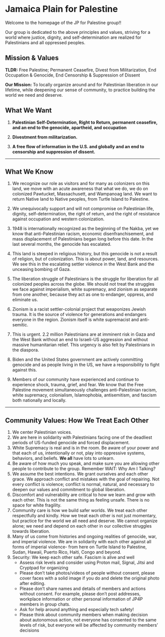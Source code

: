 # **Jamaica Plain for Palestine** 

Welcome to the homepage of the JP for Palestine group!!

Our group is dedicated to the above principles and values, striving for a world where justice, dignity, and self-determination are realized for Palestinians and all oppressed peoples. 

## **Mission & Values**  

**TLDR:** Free Palestine; Permanent Ceasefire, Divest from Militarization, End Occupation & Genocide, End Censorship & Suppression of Dissent  

**Our Mission:** To locally organize around and for Palestinian liberation in our lifetime, while deepening our sense of community, to practice building the world we need and deserve.  

## **What We Want**
1.  **Palestinian Self-Determination, Right to Return, permanent ceasefire, and an end to the genocide, apartheid, and occupation**
    
2.  **Divestment from militarization.**
   
3.  **A free flow of information in the U.S. and globally and an end to censorship and suppression of dissent.**

___

## **What We Know**

1.  We recognize our role as visitors and for many as colonizers on this land, we move with an acute awareness that what we do, we do on colonized Pawtucket, Massachusett, and Wampanoag land. We want to return Native land to Native peoples, from Turtle Island to Palestine. 
   
2.  We unequivocally support and will not compromise on Palestinian life, dignity, self-determination, the right of return, and the right of resistance against occupation and western colonization.
   
3.  1948 is internationally recognized as the beginning of the Nakba, yet we know that anti-Palestinian racism, economic disenfranchisement, and mass displacement of Palestinians began long before this date. In the last several months, the genocide has escalated. 
   
4.  This land is steeped in religious history, but this genocide is not a result of religion, but of colonization. This is about power, land, and resources. We see this in the escalating settler violence in the West Bank and the unceasing bombing of Gaza. 
   
5.  The liberation struggle of Palestinians is the struggle for liberation for all colonized peoples across the globe. We should not treat the struggles we face against imperialism, white supremacy, and zionism as separate from one another, because they act as one to endanger, oppress, and eliminate us. 
   
6.  Zionism is a racist settler-colonial project that weaponizes Jewish trauma. It is the source of violence for generations and endangers everyone in the region. Zionism itself is white supremacist and anti-semitic.  
   
7.  This is urgent. 2.2 million Palestinians are at imminent risk in Gaza and the West Bank without an end to Israeli-US aggression and without massive humanitarian relief. This urgency is also felt by Palestinians in the diaspora. 
   
8.  Biden and the United States government are actively committing genocide and as people living in the US, we have a responsibility to fight against this. 
    
9.  Members of our community have experienced and continue to experience shock, trauma, grief, and fear. We know that the Free Palestine movement simultaneously challenges anti-Palestinian racism, white supremacy, colonialism, Islamophobia, antisemitism, and fascism both nationally and locally.  

___    

## **Community Values: How We Treat Each Other** 

1.  We center Palestinian voices.
2.  We are here in solidarity with Palestinians facing one of the deadliest periods of US-funded genocide and forced displacement.
3.  White Supremacy is real and is in the room. Be aware of your power and that each of us, intentionally or not, play into oppressive systems, behaviors, and beliefs. **We all** have lots to unlearn. 
4.  Be aware of how much you speak, and make sure you are allowing other people to contribute to the group. Remember WAIT: Why Am I Talking?
5.  We assume the best intentions. We grant ourselves and each other grace. We approach conflict and mistakes with the goal of repairing. Not every conflict is violence; conflict is normal, natural, and necessary to deepen our values and commitment to global liberation.
6.  Discomfort and vulnerability are critical to how we learn and grow with each other. This is not the same thing as feeling unsafe. There is no space for white fragility. 
7.  Community care is how we build safer worlds. We treat each other respectfully and kindly. How we treat each other is not just momentary, but practice for the world we all need and deserve. We cannot organize alone; we need and depend on each other in our collective struggles towards liberation. 
8.  Many of us come from histories and ongoing realities of genocide, war, and imperial violence. We are in solidarity with each other against all forms of imperial violence- from here on Turtle Island to Palestine, Sudan, Hawaii, Puerto Rico, Haiti, Congo and beyond. 
9.  Security: We keep each other safe. Fascism is alive and well
    *   Assess risk levels and consider using Proton mail, Signal, Jitsi and Cryptpad for organizing 
    *   Please don’t take photos/videos of people without consent, please cover faces with a solid image if you do and delete the original photo after editing.
    *   Please don’t share names and details of members and actions without consent. For example, please don’t post addresses, workplace information or other personal information of JP4P members in group chats.
    *   Ask for help around anything and especially tech safety!
    *   Please think about community members when making decision about autonomous action, not everyone has consented to the same levels of risk, but everyone will be affected by community members’ decisions 

